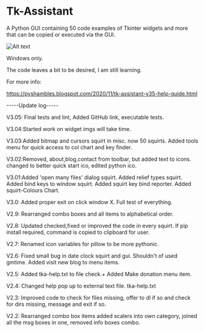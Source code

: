 # Tk-Assistant
A Python GUI containing 50 code examples of Tkinter widgets and more that can be copied or executed via the GUI.

![Alt text](https://i.postimg.cc/zG5rJc0M/screenshot-2020-11-05-at-04-03-51.png "Optional title")


Windows only.

The code leaves a bit to be desired, I am still learning.

For more info:

https://pyshambles.blogspot.com/2020/11/tk-assistant-v35-help-guide.html

-----Update log-----

V3.05: Final tests and lint, Added GitHub link, executable tests.

V3.04:Started work on widget imgs will take time.

V3.03:Added bitmap and cursors squirt in misc. now 50 squirts.
      Added tools menu for quick access to col chart and key finder.

V3.02:Removed, about,blog,contact from toolbar, but added text to icons.
      changed to better quick start ico, edited python ico.

V3.01:Added 'open many files' dialog squirt. Added relief types squirt.
      Added bind keys to window squirt. Added squirt key bind reporter.
      Added squirt-Colours Chart.

V3.0: Added proper exit on click window X. Full test of everything.

V2.9: Rearranged combo boxes and all items to alphabetical order.

V2.8: Updated checked,fixed or improved the code in every squirt.
      If pip install required, command is copied to clipboard for user.

V2.7: Renamed icon variables for pillow to be more pythonic.

V2.6: Fixed small bug in date clock squirt and gui.
      Shouldn't of used gmtime.
      Added visit new blog to menu items.

V2.5: Added tka-help.txt to file check.+ Added Make donation menu item.

V2.4: Changed help pop up to external text file. tka-help.txt

V2.3: Improved code to check for files missing, offer to dl if so
      and check for dirs missing, message and exit if so.

V2.2: Rearranged combo box items added scalers into own category,
      joined all the msg boxes in one, removed info boxes combo.
